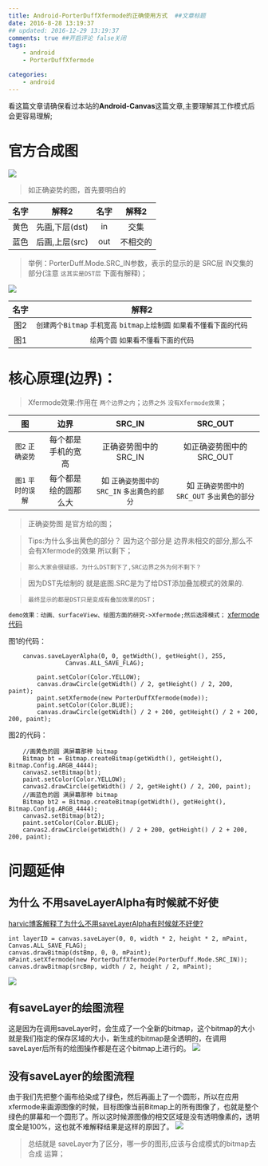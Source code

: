 ```yaml
---
title: Android-PorterDuffXfermode的正确使用方式  ##文章标题
date: 2016-8-28 13:19:37
## updated: 2016-12-29 13:19:37
comments: true ##开启评论 false关闭
tags:
    - android
    - PorterDuffXfermode

categories:
    - android
---
```


看这篇文章请确保看过本站的**Android-Canvas**这篇文章,主要理解其工作模式后会更容易理解;

<!-- more -->
# 官方合成图

![](https://ww2.sinaimg.cn/large/006tKfTcgw1fb8yigv0rqj30m80f8my1.jpg)
>如正确姿势的图，首先要明白的

| 名字 | 解释2  | 名字 | 解释2  |
| :------------: |:---------------:| :---------------:| :---------------:|
| 黄色 | 先画,下层(dst) | in | 交集 |
| 蓝色 | 后画,上层(src) | out | 不相交的 |
>举例：PorterDuff.Mode.SRC_IN参数，表示的显示的是 SRC层 IN交集的部分(注意 `这其实是DST层` 下面有解释)；

![](https://ww4.sinaimg.cn/large/006tKfTcgw1fb8yipzxu1j30rs0c13yr.jpg)


| 名字 | 解释2  |
| :------------: |:---------------:|
| 图2 |  `创建两个Bitmap` `手机宽高` `bitmap上绘制圆` `如果看不懂看下面的代码`|
| 图1 | `绘两个圆` `如果看不懂看下面的代码` |

# 核心原理(边界)：
>Xfermode效果:作用在 `两个边界之内`；`边界之外` `没有Xfermode效果`；

| 图 |边界 | SRC_IN  | SRC_OUT  |
| :--: | :-------: |:---------------:|:---------------:|
| `图2` `正确姿势` | 每个都是手机的宽高  |  正确姿势图中的SRC_IN   | 如正确姿势图中的 SRC_OUT   |
| `图1` `平时的误解` | 每个都是绘的圆那么大 | 如 `正确姿势图中的SRC_IN` `多出黄色的部分` | 如 `正确姿势图中的SRC_OUT` `多出黄色的部分` |
>正确姿势图 是官方给的图；

>Tips:为什么多出黄色的部分？ 因为这个部分是 边界未相交的部分,那么不会有Xfermode的效果 所以剩下；

>`那么大家会很疑惑，为什么DST剩下了,SRC边界之外为何不剩下？`

>因为DST先绘制的 就是底图.SRC是为了给DST添加叠加模式的效果的.

>`最终显示的都是DST只是变成有叠加效果的DST；`


`demo效果：动画、surfaceView、绘图方面的研究->Xfermode;然后选择模式；`
[xfermode代码](https://github.com/luhaoaimama1/zone-sdk/blob/master/Android_Zone_Test/src/com/example/mylib_test/activity/animal/viewa/XfermodeView.java)

图1的代码：
```
    canvas.saveLayerAlpha(0, 0, getWidth(), getHeight(), 255,
                Canvas.ALL_SAVE_FLAG);

        paint.setColor(Color.YELLOW);
        canvas.drawCircle(getWidth() / 2, getHeight() / 2, 200, paint);
        paint.setXfermode(new PorterDuffXfermode(mode));
        paint.setColor(Color.BLUE);
        canvas.drawCircle(getWidth() / 2 + 200, getHeight() / 2 + 200, 200, paint);
```

图2的代码：
```
    //画黄色的圆 满屏幕那种 bitmap
    Bitmap bt = Bitmap.createBitmap(getWidth(), getHeight(), Bitmap.Config.ARGB_4444);
    canvas2.setBitmap(bt);
    paint.setColor(Color.YELLOW);
    canvas2.drawCircle(getWidth() / 2, getHeight() / 2, 200, paint);
    //画蓝色的圆 满屏幕那种 bitmap
    Bitmap bt2 = Bitmap.createBitmap(getWidth(), getHeight(), Bitmap.Config.ARGB_4444);
    canvas2.setBitmap(bt2);
    paint.setColor(Color.BLUE);
    canvas2.drawCircle(getWidth() / 2 + 200, getHeight() / 2 + 200, 200, paint);
```

# 问题延伸

## 为什么 不用saveLayerAlpha有时候就不好使
[harvic博客解释了为什么不用saveLayerAlpha有时候就不好使?](http://blog.csdn.net/harvic880925/article/details/51317746)

```
int layerID = canvas.saveLayer(0, 0, width * 2, height * 2, mPaint, Canvas.ALL_SAVE_FLAG);
canvas.drawBitmap(dstBmp, 0, 0, mPaint);
mPaint.setXfermode(new PorterDuffXfermode(PorterDuff.Mode.SRC_IN));
canvas.drawBitmap(srcBmp, width / 2, height / 2, mPaint);
```
![](https://ww4.sinaimg.cn/large/006tKfTcgw1fb8ygjcf7ij30uy092mx6.jpg)
## **有saveLayer的绘图流程**
这是因为在调用saveLayer时，会生成了一个全新的bitmap，这个bitmap的大小就是我们指定的保存区域的大小，新生成的bitmap是全透明的，在调用saveLayer后所有的绘图操作都是在这个bitmap上进行的。
![](https://ww3.sinaimg.cn/large/006tKfTcgw1fb8yiwcm8bj30f008umx5.jpg)
## **没有saveLayer的绘图流程**
由于我们先把整个画布给染成了绿色，然后再画上了一个圆形，所以在应用xfermode来画源图像的时候，目标图像当前Bitmap上的所有图像了，也就是整个绿色的屏幕和一个圆形了。所以这时候源图像的相交区域是没有透明像素的，透明度全是100%，这也就不难解释结果是这样的原因了。
![](https://ww4.sinaimg.cn/large/006tKfTcgw1fb8yj3233oj30fu09ga9z.jpg)
>总结就是  saveLayer为了区分，哪一步的图形,应该与合成模式的bitmap去合成 运算；

